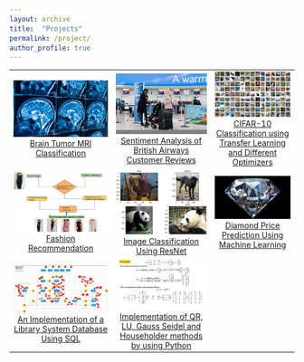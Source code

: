 ```yaml
---
layout: archive
title:  "Projects"
permalink: /project/
author_profile: true
---
```

<script async src="https://www.googletagmanager.com/gtag/js?id=G-WM192RPMWR"></script>
<script>
  window.dataLayer = window.dataLayer || [];
  function gtag(){dataLayer.push(arguments);}
  gtag('js', new Date());

  gtag('config', 'G-WM192RPMWR');
</script>

|                               |             |                       |   
|:-----------:|:--------------------:|:-------------:|
 |![](/images/proj/tumor.png) [Brain Tumor MRI Classification](https://github.com/abolfazlaghdaee/DeepLearning/tree/main/Tensorflow/Mini_Projects/Brain_Tumor_MRI_Classification)   |![](/images/proj/Customer.png) [Sentiment Analysis of British Airways Customer Reviews](https://github.com/abolfazlaghdaee/BritishAirways_OnlineInternship)| ![](/images/proj/cifar10.png) [CIFAR-10 Classification using Transfer Learning and Different Optimizers](https://github.com/abolfazlaghdaee/Computational-Intelligence)  |
 |![](/images/proj/recommender.png) [Fashion Recommendation ](https://github.com/abolfazlaghdaee/DeepLearning/tree/main/Tensorflow/Mini_Projects/Fashion_Recommender_System)   |![](/images/proj/resent.png)[Image Classification Using ResNet](https://github.com/abolfazlaghdaee/DeepLearning/blob/main/Tensorflow/Mini_Projects/Image_classification_ResNet/image-classification-resnet.ipynb)   |  ![](/images/proj/dimond.png) [Diamond Price Prediction Using Machine Learning](https://github.com/abolfazlaghdaee/MachineLearningProjects/blob/main/Diamond_Price_Prediction/main.ipynb) |
 |![](/images/proj/db.png) [An Implementation of a Library System Database Using SQL](https://github.com/abolfazlaghdaee/DB-LibrarySystemManagement) | ![](/images/proj/linalg.png) [Implementation of QR, LU, Gauss Seidel and Householder methods by using Python](https://github.com/abolfazlaghdaee/Numerical-Linear-Algebra-Project-401-1)  |  










